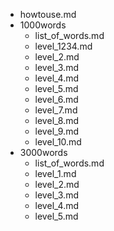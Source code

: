 - howtouse.md
- 1000words
  - list_of_words.md
  - level_1234.md
  - level_2.md
  - level_3.md
  - level_4.md
  - level_5.md
  - level_6.md
  - level_7.md
  - level_8.md
  - level_9.md
  - level_10.md
- 3000words
  - list_of_words.md
  - level_1.md
  - level_2.md
  - level_3.md
  - level_4.md
  - level_5.md